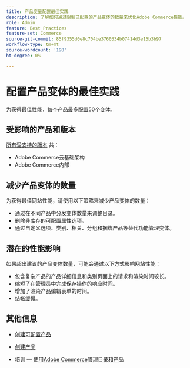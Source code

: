 ```yaml
---
title: 产品变量配置最佳实践
description: 了解如何通过限制已配置的产品变体的数量来优化Adobe Commerce性能。
role: Admin
feature: Best Practices
feature-set: Commerce
source-git-commit: 85f9355d0e8c704be3760334b07414d3e15b3b97
workflow-type: tm+mt
source-wordcount: '198'
ht-degree: 0%

---
```



# 配置产品变体的最佳实践

为获得最佳性能，每个产品最多配置50个变体。

## 受影响的产品和版本

[所有受支持的版本](../../../release/versions.md) 共：

- Adobe Commerce云基础架构
- Adobe Commerce内部

## 减少产品变体的数量

为获得最佳网站性能，请使用以下策略来减少产品变体的数量：

- 通过在不同产品中分发变体数量来调整目录。
- 删除非库存的可配置属性选项。
- 通过自定义选项、类别、相关、分组和捆绑产品等替代功能管理变体。

## 潜在的性能影响

如果超出建议的产品变体数量，可能会通过以下方式影响网站性能：

- 包含复杂产品的产品详细信息和类别页面上的请求和渲染时间较长。
- 缩短了在管理员中完成保存操作的响应时间。
- 增加了渲染产品编辑表单的时间。
- 结帐缓慢。

## 其他信息

- [创建可配置产品](https://experienceleague.adobe.com/docs/commerce-admin/catalog/products/types/product-create-configurable.html)
- [创建产品](https://experienceleague.adobe.com/docs/commerce-admin/catalog/products/product-create.html)

- 培训 — [使用Adobe Commerce管理目录和产品](https://learning.adobe.com/catalog/adobe_commerce/cours000000000098643.html)
